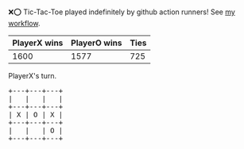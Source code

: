 :x::o: Tic-Tac-Toe played indefinitely by github action runners! See [my workflow](.github/workflows/play.yaml).

|PlayerX wins|PlayerO wins|Ties|
|-|-|-|
|1600|1577|725|

PlayerX's turn.

<pre>
+---+---+---+
|   |   |   |
+---+---+---+
| X | O | X |
+---+---+---+
|   |   | O |
+---+---+---+
</pre>